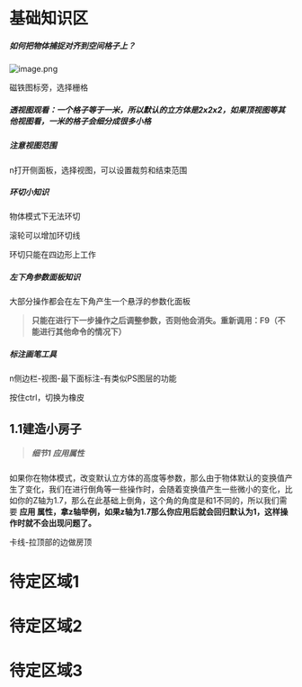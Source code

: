# 基础知识区

##### **如何把物体捕捉对齐到空间格子上？**

![image.png](https://cdn.jsdelivr.net/gh/ymingZ/note-gen-image-sync@main/2025-05/ed1c4223-f1a7-4359-a699-47065540a1d8.png)

磁铁图标旁，选择栅格

##### **透视图观看：一个格子等于一米，所以默认的立方体是2x2x2，如果顶视图等其他视图看，一米的格子会细分成很多小格**

##### 注意视图范围

n打开侧面板，选择视图，可以设置裁剪和结束范围

##### 环切小知识

物体模式下无法环切

滚轮可以增加环切线

环切只能在四边形上工作

##### 左下角参数面板知识

大部分操作都会在左下角产生一个悬浮的参数化面板

> **只能在进行下一步操作之后调整参数，否则他会消失。重新调用：F9（不能进行其他命令的情况下）**

##### 标注画笔工具

n侧边栏-视图-最下面标注-有类似PS图层的功能

按住ctrl，切换为橡皮

## 1.1建造小房子

> ##### 细节1 应用属性

如果你在物体模式，改变默认立方体的高度等参数，那么由于物体默认的变换值产生了变化，我们在进行倒角等一些操作时，会随着变换值产生一些微小的变化，比如你的Z轴为1.7，那么在此基础上倒角，这个角的角度是和1不同的，所以我们需要 **应用 属性，拿z轴举例，如果z轴为1.7那么你应用后就会回归默认为1，这样操作时就不会出现问题了。**

卡线-拉顶部的边做房顶

# 待定区域1

# 待定区域2

# 待定区域3
